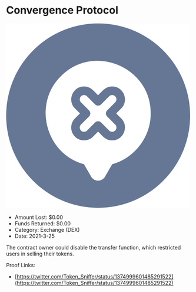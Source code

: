 # Convergence Protocol
![Convergence Protocol](/rektimages/Convergence-Protocol.png)
- Amount Lost: $0.00
- Funds Returned: $0.00
- Category: Exchange (DEX)
- Date: 2021-3-25

The contract owner could disable the transfer function, which restricted users in selling their tokens.


Proof Links:
- [https://twitter.com/Token_Sniffer/status/1374999601485291522](https://twitter.com/Token_Sniffer/status/1374999601485291522)


